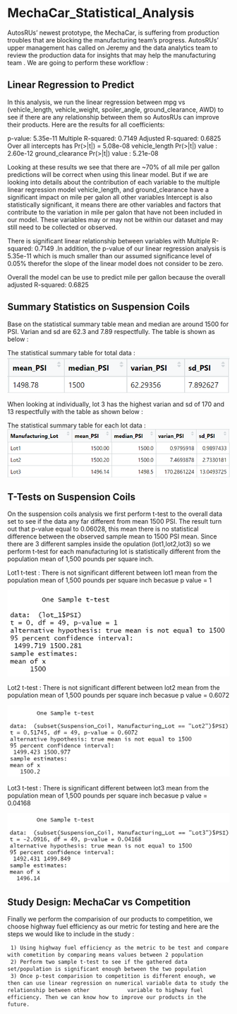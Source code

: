 # MechaCar_Statistical_Analysis
AutosRUs’ newest prototype, the MechaCar, is suffering from production troubles that are blocking the manufacturing team’s progress. AutosRUs’ upper management has called on Jeremy and the data analytics team to review the production data for insights that may help the manufacturing team . We are going to perform these workflow :

## Linear Regression to Predict
In this analysis, we run the linear regression between mpg vs (vehicle_length, vehicle_weight, spoiler_angle, ground_clearance, AWD) to see if there are any relationship between them so AutosRUs can improve their products. Here are the results for all coefficients:
  
  p-value: 5.35e-11
  Multiple R-squared:  0.7149
  Adjusted R-squared:  0.6825
  Over all intercepts has Pr(>|t|) = 5.08e-08
  vehicle_length Pr(>|t|) value : 2.60e-12
  ground_clearance Pr(>|t|) value : 5.21e-08
  
  
   Looking at these results we see that there are ~70% of all mile per gallon predictions will be correct when using this linear model. But if we are looking into details        about   the contribution of each variable to the multiple linear regression model vehicle_length, and ground_clearance have a significant impact on mile per galon all        other variables
   Intercept is also statistically significant, it means there are other variables and factors that contribute to the variation in mile per galon that have not been included    in our model. These variables may or may not be within our dataset and may still need to be collected or observed.
  
  There is significant linear relationship between variables with Multiple R-squared:  0.7149 .In addition, the p-value of our linear regression analysis is 5.35e-11 which is   much smaller than our assumed significance level of 0.05% therefor the slope of the linear model does not consider to be zero.
  
  Overall the model can be use to predict mile per gallon because the overall adjusted R-squared:  0.6825
  
  ## Summary Statistics on Suspension Coils
  
  Base on the statistical summary table mean and median are around 1500 for PSI. Varian and sd are 62.3 and 7.89 respectfully. The table is shown as below :
  
  The statistical summary table for total data : 
  ![alt text][Image1]
  
  [Image1]: https://github.com/ttan0408/MechaCar_Statistical_Analysis/blob/main/summarize_total.PNG "tatistical summary table for total"
  
  When looking at individually, lot 3 has the highest varian and sd of 170 and 13 respectfully with the table as shown below :
  
  The statistical summary table for each lot data : 
  ![alt text][Image2]
  
  [Image2]: https://github.com/ttan0408/MechaCar_Statistical_Analysis/blob/main/summarize_each_lot.PNG "tatistical summary table for each lot"
  
  ## T-Tests on Suspension Coils
  On the suspension coils analysis we first perform t-test to the overall data set to see if the data any far different from mean 1500 PSI. The result turn out that p-value     equal to 0.06028, this mean there is no statistical difference between the observed sample mean to 1500 PSI mean. Since there are 3 different samples inside the opulation     (lot1,lot2,lot3) so we perform t-test for each manufacturing lot is statistically different from the population mean of 1,500 pounds per square inch.
  
  Lot1 t-test : There is not significant different between lot1 mean from the population mean of 1,500 pounds per square inch becasue p value = 1
  
  ![alt text][Image3]
  
  [Image3]: https://github.com/ttan0408/MechaCar_Statistical_Analysis/blob/main/Manufacturing_Lot_1_Statistical.PNG "Lot1 t-test"
  
  Lot2 t-test : There is not significant different between lot2 mean from the population mean of 1,500 pounds per square inch becasue p value = 0.6072
  
  ![alt text][Image4]
  
  [Image4]: https://github.com/ttan0408/MechaCar_Statistical_Analysis/blob/main/Manufacturing_Lot_2_Statistical.PNG "Lot2 t-test"
  
  Lot3 t-test : There is significant different between lot3 mean from the population mean of 1,500 pounds per square inch becasue p value = 0.04168
  
  ![alt text][Image5]
  
  [Image5]: https://github.com/ttan0408/MechaCar_Statistical_Analysis/blob/main/Manufacturing_Lot_3_Statistical.PNG "Lot3 t-test"
  
  ## Study Design: MechaCar vs Competition
  Finally we perform the comparision of our products to competition, we choose highway fuel efficiency as our metric for testing and here are the steps we would like to         include in the study :
  
     1) Using highway fuel efficiency as the metric to be test and compare with cometition by comparing means values between 2 population
     2) Perform two sample t-test to see if the gathered data set/population is significant enough between the two population 
     3) Once p-test comparision to competition is different enough, we then can use linear regression on numerical variable data to study the relationship between other            variable to highway fuel efficiency. Then we can know how to improve our products in the future.
     
     
  
  
  
